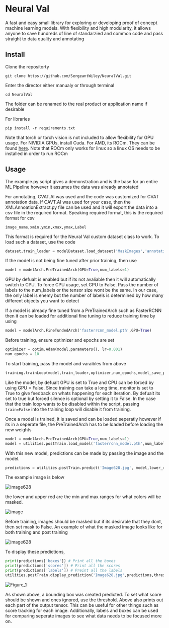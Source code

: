 
# Neural Val

A fast and easy small library for exploring or developing proof of concept machine learning models. With flexibility and high modularity, it allows anyone to save hundreds of line of standarzied and common code and pass straight to data quality and annotating

## Install

Clone the repositorty

```
git clone https://github.com/SergeantWiley/NeuralVal.git
```

Enter the director either manualy or through terminal

```
cd NeuralVal
```

The folder can be renamed to the real product or application name if desirable

For libraries

```
pip install -r requirements.txt
```

Note that torch or torch vision is not included to allow flexibility for GPU usage. For NIVIDIA GPUs, install Cuda. For AMD, its ROCm. They can be found [here](https://pytorch.org/). Note that ROCm only works for linux so a linux OS needs to be installed in order to run ROCm

## Usage
The example.py script gives a demonstration and is the base for an entire ML Pipeline however it assumes the data was already annotated

For annotating, CVAT.AI was used and the code was customized for CVAT annotation data. If CAVT.AI was used for your case, then the XMLAnnoationExtract.py file can be used and it will export the data into a csv file in the required format. Speaking required format, this is the required format for csv

`image_name,xmin,ymin,xmax,ymax,Label`

This format is required for the Neural Val custom dataset class to work. To load such a dataset, use the code

```python
dataset,train_loader = modelDataset.load_dataset('MaskImages','annotations.csv')
```

If the model is not being fine tuned after prior training, then use

```python
model = modelArch.PreTrainedArch(GPU=True,num_labels=1)
```

GPU by defualt is enabled but if its not avaliable then it will automatically switch to CPU. To force CPU usage, set GPU to False. Pass the number of labels to the num_labels or the tensor size wont be the same. In our case, the only label is enemy but the number of labels is determined by how many different objects you want to detect

If a model is already fine tuned from a PreTrainedArch such as FasterRCNN then it can be loaded for additional fine tuning to reduce training time by using

```python
model = modelArch.FineTundedArch('fasterrcnn_model.pth',GPU=True)
```
Before training, ensure optimizer and epochs are set
```python
optimizer = optim.Adam(model.parameters(), lr=0.001)
num_epochs = 10
```
To start training, pass the model and varaibles from above
```python
training.trainLoop(model,train_loader,optimizer,num_epochs,model_save_path='fasterrcnn_model.pth',GPU=True,monitor=True,train=True)
```
Like the model, by defualt GPU is set to True and CPU can be forced by using GPU = False. Since training can take a long time, monitor is set to True to give feedback on whats happening for each iteration. By defualt its set to true but forced silence is optional by setting it to False. In the case that the train loop wants to be disabled within the script, passing ```train=False``` into the training loop will disable it from training.

Once a model is trained, it is saved and can be loaded seperatly however if its in a seperate file, the PreTrainedArch has to be loaded before loading the new weights
```python
model = modelArch.PreTrainedArch(GPU=True,num_labels=1)
model = utilities.postTrain.load_model('fasterrcnn_model.pth',num_labels=1)
```
With this new model, predictions can be made by passing the image and the model. 
```python
predictions = utilities.postTrain.predict('Image628.jpg', model,lower_red = [100, 0, 0], upper_red = [255, 100, 100],mask=True)
```
The example image is below

![image628](https://github.com/SergeantWiley/NeuralVal/assets/86330761/14214270-73e8-4a57-a407-8c339e1b2549)

the lower and upper red are the min and max ranges for what colors will be masked. 

![image](https://github.com/SergeantWiley/NeuralVal/assets/86330761/30c12600-e622-431d-b4e5-481446af2e5f)

Before training, images should be masked but if its desirable that they dont, then set mask to False. An example of what the masked image looks like for both training and post training

![image628](https://github.com/SergeantWiley/NeuralVal/assets/86330761/a9709786-6bb3-4206-87dd-1c26289bbe5d)

To display these predictions, 
```python
print(predictions['boxes']) # Print all the boxes
print(predictions['scores']) # Print all the scores
print(predictions['labels']) # Preint all the labels
utilities.postTrain.display_prediction('Image628.jpg',predictions,threshold=0.7)
```

![Figure_1](https://github.com/SergeantWiley/NeuralVal/assets/86330761/12ac56cc-57f0-4270-b1b0-1f96e0452e0b)

As shown above, a bounding box was created predicted. To set what score should be shown and ones ignored, use the threshold. Above also prints out each part of the output tensor. This can be useful for other things such as score tracking for each image. Additionally, labels and boxes can be used for comparing seperate images to see what data needs to be focused more on. 

